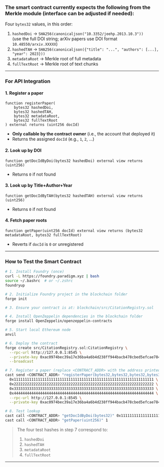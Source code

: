 ### The smart contract currently expects the following from the Merkle module (interface can be adjusted if needed):

Four `bytes32` values, in this order:
1. `hashedDoi` → `SHA256(canonicaljson("10.3352/jeehp.2013.10.3"))`  
   (use the full DOI string; arXiv papers use DOI format `10.48550/arxiv.XXXXX`)
2. `hashedTAH` → `SHA256(canonicaljson({"title": "...", "authors": [...], "year": 2023}))`
3. `metadataRoot` → Merkle root of full metadata
4. `fullTextRoot` → Merkle root of text chunks

---

### For API Integration

#### 1. **Register a paper**
```solidity
function registerPaper(
    bytes32 hashedDoi,
    bytes32 hashedTAH,
    bytes32 metadataRoot,
    bytes32 fullTextRoot
) external returns (uint256 docId)
```
- **Only callable by the contract owner** (i.e., the account that deployed it)
- Returns the assigned `docId` (e.g., `1`, `2`, ...)

#### 2. **Look up by DOI**
```solidity
function getDocIdByDoi(bytes32 hashedDoi) external view returns (uint256)
```
- Returns `0` if not found

#### 3. **Look up by Title+Author+Year**
```solidity
function getDocIdByTAH(bytes32 hashedTAH) external view returns (uint256)
```
- Returns `0` if not found

#### 4. **Fetch paper roots**
```solidity
function getPaper(uint256 docId) external view returns (bytes32 metadataRoot, bytes32 fullTextRoot)
```
- Reverts if `docId` is `0` or unregistered

---

### How to Test the Smart Contract

```bash
# 1. Install Foundry (once)
curl -L https://foundry.paradigm.xyz | bash
source ~/.bashrc  # or ~/.zshrc
foundryup

# 2. Initialize Foundry project in the blockchain folder
forge init

# 3. Ensure your contract is at: blockchain/src/CitationRegistry.sol

# 4. Install OpenZeppelin dependencies in the blockchain folder 
forge install OpenZeppelin/openzeppelin-contracts

# 5. Start local Ethereum node
anvil

# 6. Deploy the contract
forge create src/CitationRegistry.sol:CitationRegistry \
  --rpc-url http://127.0.0.1:8545 \
  --private-key 0xac0974bec39a17e36ba4a6b4d238ff944bacb478cbed5efcae784d7bf4f2ff80 \
  --broadcast

# 7. Register a paper (replace <CONTRACT_ADDR> with the address printed in step 6)
cast send <CONTRACT_ADDR> "registerPaper(bytes32,bytes32,bytes32,bytes32)" \
  0x1111111111111111111111111111111111111111111111111111111111111111 \
  0x2222222222222222222222222222222222222222222222222222222222222222 \
  0x3333333333333333333333333333333333333333333333333333333333333333 \
  0x4444444444444444444444444444444444444444444444444444444444444444 \
  --rpc-url http://127.0.0.1:8545 \
  --private-key 0xac0974bec39a17e36ba4a6b4d238ff944bacb478cbed5efcae784d7bf4f2ff80

# 8. Test lookup
cast call <CONTRACT_ADDR> "getDocIdByDoi(bytes32)" 0x1111111111111111111111111111111111111111111111111111111111111111
cast call <CONTRACT_ADDR> "getPaper(uint256)" 1
```

> The four test hashes in step 7 correspond to:  
> 1. `hashedDoi`  
> 2. `hashedTAH`  
> 3. `metadataRoot`  
> 4. `fullTextRoot`

---